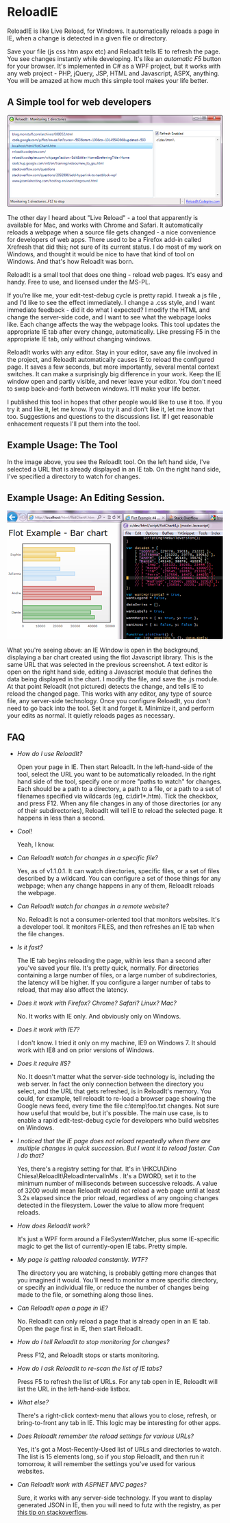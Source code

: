 # ReloadIE
ReloadIE is like Live Reload, for Windows. It automatically reloads a page in IE, when a change is detected in a given file or directory.

Save your file (js css htm aspx etc) and ReloadIt tells IE to refresh the page. You see changes instantly while developing. It's like an *automatic F5* button for your browser. It's implemented in C# as a WPF project, but it works with any web project - PHP, jQuery, JSP, HTML and Javascript, ASPX, anything. You will be amazed at how much this simple tool makes your life better.

## A Simple tool for web developers
![ReloadIt.png](./docs/ReloadIt.png)

The other day I heard about "Live Reload" - a tool that apparently is available for Mac, and works with Chrome and Safari. It automatically reloads a webpage when a source file gets changed - a nice convenience for developers of web apps. There used to be a Firefox add-in called Xrefresh that did this; not sure of its current status. I do most of my work on Windows, and thought it would be nice to have that kind of tool on Windows. And that's how ReloadIt was born.

ReloadIt is a small tool that does one thing - reload web pages. It's easy and handy. Free to use, and licensed under the MS-PL.

If you're like me, your edit-test-debug cycle is pretty rapid. I tweak a js file , and I'd like to see the effect immediately. I change a .css style, and I want immediate feedback - did it do what I expected? I modify the HTML and change the server-side code, and I want to see what the webpage looks like. Each change affects the way the webpage looks. This tool updates the appropriate IE tab after every change, automatically. Like pressing F5 in the appropriate IE tab, only without changing windows.

ReloadIt works with any editor. Stay in your editor, save any file involved in the project, and ReloadIt automatically causes IE to reload the configured page. It saves a few seconds, but more importantly, several mental context switches. It can make a surprisingly big difference in your work. Keep the IE window open and partly visible, and never leave your editor. You don't need to swap back-and-forth between windows. It'll make your life better.

I published this tool in hopes that other people would like to use it too. If you try it and like it, let me know. If you try it and don't like it, let me know that too. Suggestions and questions to the discussions list. If I get reasonable enhacement requests I'll put them into the tool.

## Example Usage: The Tool
In the image above, you see the ReloadIt tool. On the left hand side, I've selected a URL that is already displayed in an IE tab. On the right hand side, I've specified a directory to watch for changes.

## Example Usage: An Editing Session.
![ReloadIt-Usage.gif](./docs/ReloadIt-Usage.gif)

What you're seeing above: an IE Window is open in the background, displaying a bar chart created using the flot Javascript library. This is the same URL that was selected in the previous screenshot. A text editor is open on the right hand side, editing a Javascript module that defines the data being displayed in the chart. I modify the file, and save the .js module. At that point ReloadIt (not pictured) detects the change, and tells IE to reload the changed page. This works with any editor, any type of source file, any server-side technology. Once you configure ReloadIt, you don't need to go back into the tool. Set it and forget it. Minimize it, and perform your edits as normal. It quietly reloads pages as necessary.

## FAQ

- *How do I use ReloadIt?*

  Open your page in IE. Then start ReloadIt. In the left-hand-side of the tool, select the URL you want to be automatically reloaded. In the right hand side of the tool, specify one or more "paths to watch" for changes. Each should be a path to a directory, a path to a file, or a path to a set of filenames specified via wildcards (eg, c:\dir1\*.htm). Tick the checkbox, and press F12. When any file changes in any of those directories (or any of their subdirectories), ReloadIt will tell IE to reload the selected page. It happens in less than a second.

- *Cool!*

  Yeah, I know.

- *Can ReloadIt watch for changes in a specific file?*

  Yes, as of v1.1.0.1. It can watch directories, specific files, or a set of files described by a wildcard. You can configure a set of those things for any webpage; when any change happens in any of them, ReloadIt reloads the webpage.

- *Can ReloadIt watch for changes in a remote website?*

  No. ReloadIt is not a consumer-oriented tool that monitors websites. It's a developer tool. It monitors FILES, and then refreshes an IE tab when the file changes.

- *Is it fast?*

  The IE tab begins reloading the page, within less than a second after you've saved your file. It's pretty quick, normally. For directories containing a large number of files, or a large number of subdirectories, the latency will be higher. If you configure a larger number of tabs to reload, that may also affect the latency.

- *Does it work with Firefox? Chrome? Safari? Linux? Mac?*

  No. It works with IE only. And obviously only on Windows.

- *Does it work with IE7?*

  I don't know. I tried it only on my machine, IE9 on Windows 7. It should work with IE8 and on prior versions of Windows.

- *Does it require IIS?*

  No. It doesn't matter what the server-side technology is, including the web server. In fact the only connection between the directory you select, and the URL that gets refreshed, is in ReloadIt's memory. You could, for example, tell reloadit to re-load a browser page showing the Google news feed, every time the file c:\temp\foo.txt changes. Not sure how useful that would be, but it's possible. The main use case, is to enable a rapid edit-test-debug cycle for developers who build websites on Windows.

- *I noticed that the IE page does not reload repeatedly when there are multiple changes in quick succession. But I want it to reload faster. Can I do that?*

  Yes, there's a registry setting for that. It's in \HKCU\Dino Chiesa\ReloadIt\ReloadIntervalInMs . It's a DWORD, set it to the minimum number of milliseconds between successive reloads. A value of 3200 would mean ReloadIt would not reload a web page until at least 3.2s elapsed since the prior reload, regardless of any ongoing changes detected in the filesystem. Lower the value to allow more frequent reloads.

- *How does ReloadIt work?*

  It's just a WPF form around a FileSystemWatcher, plus some IE-specific magic to get the list of currently-open IE tabs. Pretty simple.

- *My page is getting reloaded constantly. WTF?*

  The directory you are watching, is probably getting more changes that you imagined it would. You'll need to monitor a more specific directory, or specify an individual file, or reduce the number of changes being made to the file, or something along those lines.

- *Can ReloadIt open a page in IE?*

  No. ReloadIt can only reload a page that is already open in an IE tab. Open the page first in IE, then start ReloadIt.

- *How do I tell ReloadIt to stop monitoring for changes?*

  Press F12, and ReloadIt stops or starts monitoring.

- *How do I ask ReloadIt to re-scan the list of IE tabs?*

  Press F5 to refresh the list of URLs. For any tab open in IE, ReloadIt will list the URL in the left-hand-side listbox.

- *What else?*

  There's a right-click context-menu that allows you to close, refresh, or bring-to-front any tab in IE. This logic may be interesting for other apps.

- *Does ReloadIt remember the reload settings for various URLs?*

  Yes, it's got a Most-Recently-Used list of URLs and directories to watch. The list is 15 elements long, so if you stop ReloadIt, and then run it tomorrow, it will remember the settings you've used for various websites.

- *Can ReloadIt work with ASPNET MVC pages?*

  Sure, it works with any server-side technology. If you want to display generated JSON in IE, then you will need to futz with the registry, as per [this tip on stackoverflow](http://stackoverflow.com/questions/2483771/).
